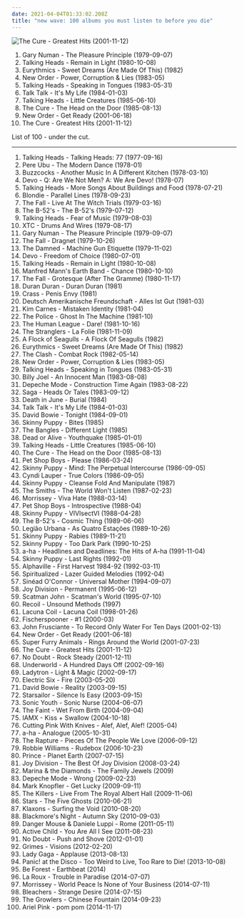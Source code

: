 ```yaml
---
date: 2021-04-04T01:33:02.208Z
title: "new wave: 100 albums you must listen to before you die"
---
```

![The Cure - Greatest Hits (2001-11-12)](http://coverartarchive.org/release/7ec269cf-7871-4ef3-86c7-867334d761ba/22848882016-500.jpg "The Cure - Greatest Hits (2001-11-12)")
<ol class="albums">
<li data-cover="https://via.placeholder.com/450" data-tags="new wave" role="button">Gary Numan - The Pleasure Principle (1979-09-07)</li>
<li data-cover="https://via.placeholder.com/450" data-tags="new wave" role="button">Talking Heads - Remain in Light (1980-10-08)</li>
<li data-cover="https://via.placeholder.com/450" data-tags="new wave, 80s" role="button">Eurythmics - Sweet Dreams (Are Made Of This) (1982)</li>
<li data-cover="https://via.placeholder.com/450" data-tags="new wave, post-punk" role="button">New Order - Power, Corruption & Lies (1983-05)</li>
<li data-cover="http://coverartarchive.org/release/1da98992-f955-4de8-9efc-ac4d9a9cf047/5565481684-500.jpg" data-tags="new wave, 80s" role="button">Talking Heads - Speaking in Tongues (1983-05-31)</li>
<li data-cover="https://img.discogs.com/LM8XDDJAl7zeJ_xrgMM4Kt7uMU8=/fit-in/372x595/filters:strip_icc():format(jpeg):mode_rgb():quality(90)/discogs-images/R-972448-1215538670.jpeg.jpg" data-tags="new wave" role="button">Talk Talk - It's My Life (1984-01-03)</li>
<li data-cover="http://coverartarchive.org/release/205952c4-e54f-35a5-a299-5d16e600b23f/10919499939-500.jpg" data-tags="new wave, 80s" role="button">Talking Heads - Little Creatures (1985-06-10)</li>
<li data-cover="http://coverartarchive.org/release/bc1bf979-4889-3d5e-8edd-bf1bcffa80c3/23483858382-500.jpg" data-tags="new wave, 80s" role="button">The Cure - The Head on the Door (1985-08-13)</li>
<li data-cover="http://coverartarchive.org/release/ab9c5e53-5e3d-30b6-9ef3-c8c508aa2718/26802894043-500.jpg" data-tags="new wave" role="button">New Order - Get Ready (2001-06-18)</li>
<li data-cover="http://coverartarchive.org/release/7ec269cf-7871-4ef3-86c7-867334d761ba/22848882016-500.jpg" data-tags="new wave, alternative, 80s" role="button">The Cure - Greatest Hits (2001-11-12)</li>
</ol>
List of 100 - under the cut.
<!-- more -->

_________________

<ol class="albums">
<li data-cover="https://via.placeholder.com/450" data-tags="new wave" role="button">
Talking Heads - Talking Heads: 77 (1977-09-16)
</li>
<li data-cover="https://via.placeholder.com/450" data-tags="post-punk" role="button">
Pere Ubu - The Modern Dance (1978-01)
</li>
<li data-cover="https://img.discogs.com/aSP0Wuwgh7tFZfHmUohPzAnhXds=/fit-in/600x600/filters:strip_icc():format(jpeg):mode_rgb():quality(90)/discogs-images/R-2364244-1331368127.jpeg.jpg" data-tags="punk rock, punk" role="button">
Buzzcocks - Another Music In A Different Kitchen (1978-03-10)
</li>
<li data-cover="https://via.placeholder.com/450" data-tags="new wave, post-punk" role="button">
Devo - Q: Are We Not Men? A: We Are Devo! (1978-07)
</li>
<li data-cover="https://via.placeholder.com/450" data-tags="new wave" role="button">
Talking Heads - More Songs About Buildings and Food (1978-07-21)
</li>
<li data-cover="https://via.placeholder.com/450" data-tags="new wave, 70s" role="button">
Blondie - Parallel Lines (1978-09-23)
</li>
<li data-cover="http://coverartarchive.org/release/df74dc1a-ab92-4ba7-b68b-4ffff9a41a3a/25531463168-500.jpg" data-tags="post-punk" role="button">
The Fall - Live At The Witch Trials (1979-03-16)
</li>
<li data-cover="http://coverartarchive.org/release/b154790a-643e-4780-9b8f-c5a5639dd392/5527662505-500.jpg" data-tags="new wave" role="button">
The B-52's - The B-52's (1979-07-12)
</li>
<li data-cover="http://coverartarchive.org/release/621b308e-ef79-4c7a-aa87-1f47885a709b/9312152547-500.jpg" data-tags="new wave" role="button">
Talking Heads - Fear of Music (1979-08-03)
</li>
<li data-cover="https://via.placeholder.com/450" data-tags="new wave" role="button">
XTC - Drums And Wires (1979-08-17)
</li>
<li data-cover="https://via.placeholder.com/450" data-tags="new wave" role="button">
Gary Numan - The Pleasure Principle (1979-09-07)
</li>
<li data-cover="https://via.placeholder.com/450" data-tags="post-punk" role="button">
The Fall - Dragnet (1979-10-26)
</li>
<li data-cover="http://coverartarchive.org/release/2f803106-a53a-49f4-8b9c-991a38a1b3b8/11574025842-500.jpg" data-tags="punk" role="button">
The Damned - Machine Gun Etiquette (1979-11-02)
</li>
<li data-cover="https://via.placeholder.com/450" data-tags="new wave" role="button">
Devo - Freedom of Choice (1980-07-01)
</li>
<li data-cover="https://via.placeholder.com/450" data-tags="new wave" role="button">
Talking Heads - Remain in Light (1980-10-08)
</li>
<li data-cover="http://coverartarchive.org/release/518878f9-b54c-4e57-8e38-21a57896bf1c/13469499800-500.jpg" data-tags="classic rock, rock, progressive rock, symphonic rock, art rock, symphonic prog, prog, epic, atmospheric, progressive" role="button">
Manfred Mann's Earth Band - Chance (1980-10-10)
</li>
<li data-cover="http://coverartarchive.org/release/6f46ceb6-0930-3703-8fdf-60e0901c5fbc/11887309523-500.jpg" data-tags="post-punk" role="button">
The Fall - Grotesque (After The Gramme) (1980-11-17)
</li>
<li data-cover="https://img.discogs.com/cfc9e7fd50d7c9c08931869b95f6849a01d0635d/images/spacer.gif" data-tags="80s, new wave" role="button">
Duran Duran - Duran Duran (1981)
</li>
<li data-cover="https://img.discogs.com/ews4qdUYNMpZgIl3E0DKM6BRrmw=/fit-in/600x586/filters:strip_icc():format(jpeg):mode_rgb():quality(90)/discogs-images/R-429502-1599835544-9848.jpeg.jpg" data-tags="punk, anarcho-punk" role="button">
Crass - Penis Envy (1981)
</li>
<li data-cover="http://coverartarchive.org/release/cc22ec44-bd0f-341e-8366-bd852f2284b1/15833399379-500.jpg" data-tags="electronic, industrial, ebm, neue deutsche welle" role="button">
Deutsch Amerikanische Freundschaft - Alles Ist Gut (1981-03)
</li>
<li data-cover="http://coverartarchive.org/release/2e3ad57d-da42-489f-8032-8b4b2b63478b/24154851314-500.jpg" data-tags="80s" role="button">
Kim Carnes - Mistaken Identity (1981-04)
</li>
<li data-cover="https://img.discogs.com/BSLnBM2pwarweoXA5SaJClxtEQ8=/fit-in/600x595/filters:strip_icc():format(jpeg):mode_rgb():quality(90)/discogs-images/R-4827683-1376752631-3220.jpeg.jpg" data-tags="new wave" role="button">
The Police - Ghost In The Machine (1981-10)
</li>
<li data-cover="http://coverartarchive.org/release/32dbc785-9a03-4603-9a77-930332a4334c/8018255801-500.jpg" data-tags="new wave, 80s" role="button">
The Human League - Dare! (1981-10-16)
</li>
<li data-cover="http://coverartarchive.org/release/c6911b3b-135f-4b7b-a2cc-b90ea1e11ac9/3514546977-500.jpg" data-tags="new wave" role="button">
The Stranglers - La Folie (1981-11-09)
</li>
<li data-cover="http://coverartarchive.org/release/79bbe18b-183d-3b96-9237-e24ef540b7d6/4557133682-500.jpg" data-tags="new wave, 80s" role="button">
A Flock of Seagulls - A Flock Of Seagulls (1982)
</li>
<li data-cover="https://via.placeholder.com/450" data-tags="new wave, 80s" role="button">
Eurythmics - Sweet Dreams (Are Made Of This) (1982)
</li>
<li data-cover="http://coverartarchive.org/release/912e77ed-015a-33cc-b6c0-fed80d9de0b7/13029912226-500.jpg" data-tags="punk" role="button">
The Clash - Combat Rock (1982-05-14)
</li>
<li data-cover="https://via.placeholder.com/450" data-tags="new wave, post-punk" role="button">
New Order - Power, Corruption & Lies (1983-05)
</li>
<li data-cover="http://coverartarchive.org/release/1da98992-f955-4de8-9efc-ac4d9a9cf047/5565481684-500.jpg" data-tags="new wave, 80s" role="button">
Talking Heads - Speaking in Tongues (1983-05-31)
</li>
<li data-cover="http://coverartarchive.org/release/bc1be554-7601-3b7e-9cdf-ca98e8e98d0d/9466376999-500.jpg" data-tags="80s, pop, classic rock" role="button">
Billy Joel - An Innocent Man (1983-08-08)
</li>
<li data-cover="http://coverartarchive.org/release/a24d7484-2e2f-3737-a897-657df6268363/7525226429-500.jpg" data-tags="new wave, synthpop" role="button">
Depeche Mode - Construction Time Again (1983-08-22)
</li>
<li data-cover="https://via.placeholder.com/450" data-tags="progressive rock, rock, classic rock, prog, symphonic rock" role="button">
Saga - Heads Or Tales (1983-09-12)
</li>
<li data-cover="http://coverartarchive.org/release/aec2ebb1-445a-3ba6-8d60-40bf8a87adba/16084093467-500.jpg" data-tags="post-punk" role="button">
Death in June - Burial (1984)
</li>
<li data-cover="https://img.discogs.com/LM8XDDJAl7zeJ_xrgMM4Kt7uMU8=/fit-in/372x595/filters:strip_icc():format(jpeg):mode_rgb():quality(90)/discogs-images/R-972448-1215538670.jpeg.jpg" data-tags="new wave" role="button">
Talk Talk - It's My Life (1984-01-03)
</li>
<li data-cover="https://via.placeholder.com/450" data-tags="80s" role="button">
David Bowie - Tonight (1984-09-01)
</li>
<li data-cover="https://via.placeholder.com/450" data-tags="industrial" role="button">
Skinny Puppy - Bites (1985)
</li>
<li data-cover="http://coverartarchive.org/release/f959ed4c-4e26-4b0e-ad1f-54988e789afc/17950658616-500.jpg" data-tags="80s, pop" role="button">
The Bangles - Different Light (1985)
</li>
<li data-cover="http://coverartarchive.org/release/169a1e71-09a1-49d5-b9c2-937b8fd9c855/6183399859-500.jpg" data-tags="80s, new wave, synthpop" role="button">
Dead or Alive - Youthquake (1985-01-01)
</li>
<li data-cover="http://coverartarchive.org/release/205952c4-e54f-35a5-a299-5d16e600b23f/10919499939-500.jpg" data-tags="new wave, 80s" role="button">
Talking Heads - Little Creatures (1985-06-10)
</li>
<li data-cover="http://coverartarchive.org/release/bc1bf979-4889-3d5e-8edd-bf1bcffa80c3/23483858382-500.jpg" data-tags="new wave, 80s" role="button">
The Cure - The Head on the Door (1985-08-13)
</li>
<li data-cover="https://img.discogs.com/lSQ2Dm03zcPucXA80L3T8rY_-ic=/fit-in/500x500/filters:strip_icc():format(jpeg):mode_rgb():quality(90)/discogs-images/R-1000845-1182632136.jpeg.jpg" data-tags="80s, synthpop" role="button">
Pet Shop Boys - Please (1986-03-24)
</li>
<li data-cover="https://via.placeholder.com/450" data-tags="industrial" role="button">
Skinny Puppy - Mind: The Perpetual Intercourse (1986-09-05)
</li>
<li data-cover="https://img.discogs.com/oJ90sKy7bY1ZL5V1mzKRvXLubLw=/fit-in/600x598/filters:strip_icc():format(jpeg):mode_rgb():quality(90)/discogs-images/R-5801143-1505204498-8514.jpeg.jpg" data-tags="80s" role="button">
Cyndi Lauper - True Colors (1986-09-05)
</li>
<li data-cover="https://via.placeholder.com/450" data-tags="industrial" role="button">
Skinny Puppy - Cleanse Fold And Manipulate (1987)
</li>
<li data-cover="http://coverartarchive.org/release/9feb63e8-ffc5-47cc-b0f4-dace3d9e75d4/920100536-500.jpg" data-tags="80s" role="button">
The Smiths - The World Won't Listen (1987-02-23)
</li>
<li data-cover="https://img.discogs.com/GCA2x6MG0TfP_Dot0OCgWBmro1Q=/fit-in/600x225/filters:strip_icc():format(jpeg):mode_rgb():quality(90)/discogs-images/R-756678-1436111517-3414.jpeg.jpg" data-tags="80s" role="button">
Morrissey - Viva Hate (1988-03-14)
</li>
<li data-cover="https://via.placeholder.com/450" data-tags="pop, 80s, synthpop" role="button">
Pet Shop Boys - Introspective (1988-04)
</li>
<li data-cover="https://via.placeholder.com/450" data-tags="industrial" role="button">
Skinny Puppy - VIVIsectVI (1988-04-28)
</li>
<li data-cover="https://via.placeholder.com/450" data-tags="new wave" role="button">
The B-52's - Cosmic Thing (1989-06-06)
</li>
<li data-cover="http://coverartarchive.org/release/96738581-b059-48ca-ab60-7d6a71c4ffcc/17671355589-500.jpg" data-tags="rock, brazilian rock" role="button">
Legião Urbana - As Quatro Estações (1989-10-26)
</li>
<li data-cover="http://coverartarchive.org/release/c496000c-68db-413a-aeb6-5829adec8ae1/4111997953-500.jpg" data-tags="industrial" role="button">
Skinny Puppy - Rabies (1989-11-21)
</li>
<li data-cover="https://via.placeholder.com/450" data-tags="industrial" role="button">
Skinny Puppy - Too Dark Park (1990-10-25)
</li>
<li data-cover="http://coverartarchive.org/release/e5083e7d-5a9c-37ea-9779-7bc34ac18fb5/22275727369-500.jpg" data-tags="pop, 80s" role="button">
a-ha - Headlines and Deadlines: The Hits of A-ha (1991-11-04)
</li>
<li data-cover="http://coverartarchive.org/release/78491919-c124-486b-a705-d3ab323251a5/28315812844-500.jpg" data-tags="industrial" role="button">
Skinny Puppy - Last Rights (1992-01)
</li>
<li data-cover="https://img.discogs.com/Z-qLmYF2HX0loUjDQE8HLpW-eas=/fit-in/600x604/filters:strip_icc():format(jpeg):mode_rgb():quality(90)/discogs-images/R-105652-1460366131-7364.jpeg.jpg" data-tags="80s" role="button">
Alphaville - First Harvest 1984-92 (1992-03-11)
</li>
<li data-cover="http://coverartarchive.org/release/21d0c2f7-cf7d-4c99-80ec-4a13cf098f58/27225076889-500.jpg" data-tags="indie, electronic, rock, 90s" role="button">
Spiritualized - Lazer Guided Melodies (1992-04)
</li>
<li data-cover="http://coverartarchive.org/release/ab3c0b3e-efa1-4915-9d61-8c1af0abbc03/3837787300-500.jpg" data-tags="female vocalists" role="button">
Sinéad O'Connor - Universal Mother (1994-09-07)
</li>
<li data-cover="http://coverartarchive.org/release/d7c9e8c6-b057-4f48-b04e-c460ec924eff/11920495341-500.jpg" data-tags="post-punk" role="button">
Joy Division - Permanent (1995-06-12)
</li>
<li data-cover="http://coverartarchive.org/release/191efea3-5ed8-4faf-8f79-bdac547ebaa1/11144299719-500.jpg" data-tags="eurodance" role="button">
Scatman John - Scatman's World (1995-07-10)
</li>
<li data-cover="https://img.discogs.com/ZQkFoHZ_Mub8IYOF_c7O770P40g=/fit-in/450x450/filters:strip_icc():format(jpeg):mode_rgb():quality(90)/discogs-images/R-645215-1142711425.jpeg.jpg" data-tags="electronic" role="button">
Recoil - Unsound Methods (1997)
</li>
<li data-cover="http://coverartarchive.org/release/70578657-4756-4024-8836-5a1b34cb83a7/16305003945-500.jpg" data-tags="gothic metal" role="button">
Lacuna Coil - Lacuna Coil (1998-01-26)
</li>
<li data-cover="https://img.discogs.com/U85awjBc3AKoRJmIGS9WaKbCAzI=/fit-in/350x364/filters:strip_icc():format(jpeg):mode_rgb():quality(90)/discogs-images/R-498273-1396834503-2030.jpeg.jpg" data-tags="electronic, electro, electroclash" role="button">
Fischerspooner - #1 (2000-03)
</li>
<li data-cover="http://coverartarchive.org/release/d5f20f95-7347-4479-97e4-57046bc24d00/20385600250-500.jpg" data-tags="alternative, rock" role="button">
John Frusciante - To Record Only Water For Ten Days (2001-02-13)
</li>
<li data-cover="http://coverartarchive.org/release/ab9c5e53-5e3d-30b6-9ef3-c8c508aa2718/26802894043-500.jpg" data-tags="new wave" role="button">
New Order - Get Ready (2001-06-18)
</li>
<li data-cover="https://img.discogs.com/FgIY-PGark-FZaZvBrIiD60fEcY=/fit-in/325x515/filters:strip_icc():format(jpeg):mode_rgb():quality(90)/discogs-images/R-9022524-1529448457-2508.jpeg.jpg" data-tags="00s, welsh, indie" role="button">
Super Furry Animals - Rings Around the World (2001-07-23)
</li>
<li data-cover="http://coverartarchive.org/release/7ec269cf-7871-4ef3-86c7-867334d761ba/22848882016-500.jpg" data-tags="new wave, alternative, 80s" role="button">
The Cure - Greatest Hits (2001-11-12)
</li>
<li data-cover="http://coverartarchive.org/release/0de8efff-e99a-410e-9062-71fd6a63c3f1/8569046324-500.jpg" data-tags="rock, pop, ska" role="button">
No Doubt - Rock Steady (2001-12-11)
</li>
<li data-cover="http://coverartarchive.org/release/7c35ff51-e81a-4ccc-888f-9b27c5f558f0/1630166366-500.jpg" data-tags="electronic, techno" role="button">
Underworld - A Hundred Days Off (2002-09-16)
</li>
<li data-cover="http://coverartarchive.org/release/8d9e290e-1001-4616-9de2-67fa69bfc9cd/13761995776-500.jpg" data-tags="electro, electronic, electropop, electroclash" role="button">
Ladytron - Light & Magic (2002-09-17)
</li>
<li data-cover="https://img.discogs.com/eMQQeWN88L92aQyCEfAU2kIQNJk=/fit-in/528x534/filters:strip_icc():format(jpeg):mode_rgb():quality(90)/discogs-images/R-376779-1128950534.jpeg.jpg" data-tags="rock, indie, disco rock" role="button">
Electric Six - Fire (2003-05-20)
</li>
<li data-cover="http://coverartarchive.org/release/aa30a840-395e-3116-bd05-82414e33746c/15497033186-500.jpg" data-tags="2003, rock, alternative, 00s" role="button">
David Bowie - Reality (2003-09-15)
</li>
<li data-cover="https://img.discogs.com/-mn5m6C8PS1GcbLRs7crnsvmqq0=/fit-in/600x600/filters:strip_icc():format(jpeg):mode_rgb():quality(90)/discogs-images/R-7098914-1433699223-2052.jpeg.jpg" data-tags="britpop, indie rock" role="button">
Starsailor - Silence Is Easy (2003-09-15)
</li>
<li data-cover="http://coverartarchive.org/release/7d60edd1-f1d0-4c29-a2a3-f9ad2d3f2de7/4808033952-500.jpg" data-tags="alternative rock" role="button">
Sonic Youth - Sonic Nurse (2004-06-07)
</li>
<li data-cover="https://img.discogs.com/987NsiAX9j24z4m0p8rzVHyEEAk=/fit-in/400x398/filters:strip_icc():format(jpeg):mode_rgb():quality(90)/discogs-images/R-334652-1097616842.jpg.jpg" data-tags="indie" role="button">
The Faint - Wet From Birth (2004-09-04)
</li>
<li data-cover="https://img.discogs.com/4QMItOxNsznB4LOlbP9TeGenZ9E=/fit-in/600x598/filters:strip_icc():format(jpeg):mode_rgb():quality(90)/discogs-images/R-3132768-1317281677.jpeg.jpg" data-tags="electronic" role="button">
IAMX - Kiss + Swallow (2004-10-18)
</li>
<li data-cover="https://via.placeholder.com/450" data-tags="cybergrind, grindcore, experimental, nintendocore" role="button">
Cutting Pink With Knives - Alef, Alef, Alef! (2005-04)
</li>
<li data-cover="http://coverartarchive.org/release/d87a354a-b0eb-44cc-bc09-cc966eb86df2/20833625751-500.jpg" data-tags="pop" role="button">
a-ha - Analogue (2005-10-31)
</li>
<li data-cover="https://img.discogs.com/ABSMEYGeCSrd3XE8fZjrrR5829A=/fit-in/500x500/filters:strip_icc():format(jpeg):mode_rgb():quality(90)/discogs-images/R-880188-1168598883.jpeg.jpg" data-tags="dance-punk, indie, rock" role="button">
The Rapture - Pieces Of The People We Love (2006-09-12)
</li>
<li data-cover="http://coverartarchive.org/release/28a2bfa0-6cf7-4854-93f1-e5a06de9162d/5907595639-500.jpg" data-tags="pop" role="button">
Robbie Williams - Rudebox (2006-10-23)
</li>
<li data-cover="http://coverartarchive.org/release/94c410e3-d9ef-3127-b97d-17db41f3a9d2/10624545338-500.jpg" data-tags="funk" role="button">
Prince - Planet Earth (2007-07-15)
</li>
<li data-cover="http://coverartarchive.org/release/add9be65-7960-4fb7-beac-c4c34243b095/9370672975-500.jpg" data-tags="rock, new wave, post-punk" role="button">
Joy Division - The Best Of Joy Division (2008-03-24)
</li>
<li data-cover="https://img.discogs.com/ge0kkIxE2Idf9oNN3pxcA8rxiuw=/fit-in/600x600/filters:strip_icc():format(jpeg):mode_rgb():quality(90)/discogs-images/R-6539742-1421569801-4407.jpeg.jpg" data-tags="pop, indie pop" role="button">
Marina & the Diamonds - The Family Jewels (2009)
</li>
<li data-cover="http://coverartarchive.org/release/d33dacba-4b19-4478-a082-842be0b1800e/1916526125-500.jpg" data-tags="wrong, electronic" role="button">
Depeche Mode - Wrong (2009-02-23)
</li>
<li data-cover="http://coverartarchive.org/release/43075c98-16b9-4d92-bb33-44a3a84d58a6/19979198538-500.jpg" data-tags="blues rock, rock" role="button">
Mark Knopfler - Get Lucky (2009-09-11)
</li>
<li data-cover="http://coverartarchive.org/release/f1613cd8-8d2c-3889-b2be-2df24f6c3075/17029506813-500.jpg" data-tags="indie, alternative, live" role="button">
The Killers - Live From The Royal Albert Hall (2009-11-06)
</li>
<li data-cover="http://coverartarchive.org/release/50b1784e-fe17-4944-80af-604a7f27f892/22157262431-500.jpg" data-tags="indie pop" role="button">
Stars - The Five Ghosts (2010-06-21)
</li>
<li data-cover="https://img.discogs.com/ETH3FHLuyysOIt3UHKrVsVbluro=/fit-in/200x200/filters:strip_icc():format(jpeg):mode_rgb():quality(90)/discogs-images/R-2461659-1285365333.jpeg.jpg" data-tags="indie rock, nu-rave, alternative rock" role="button">
Klaxons - Surfing the Void (2010-08-20)
</li>
<li data-cover="https://via.placeholder.com/450" data-tags="medieval, an danzza, folk, blackmore's night" role="button">
Blackmore's Night - Autumn Sky (2010-09-03)
</li>
<li data-cover="http://coverartarchive.org/release/8edf7d27-a94d-425a-9ce7-9b497b61e8e7/1210446198-500.jpg" data-tags="western" role="button">
Danger Mouse & Daniele Luppi - Rome (2011-05-11)
</li>
<li data-cover="http://coverartarchive.org/release/560d4328-550c-40af-a2fc-f2a2b10328b4/2215573326-500.jpg" data-tags="ambient, dream pop" role="button">
Active Child - You Are All I See (2011-08-23)
</li>
<li data-cover="https://img.discogs.com/yTE95Iyji3idxlRz5HoDfUyskHQ=/fit-in/600x529/filters:strip_icc():format(jpeg):mode_rgb():quality(90)/discogs-images/R-3902469-1582178853-6309.jpeg.jpg" data-tags="2012" role="button">
No Doubt - Push and Shove (2012-01-01)
</li>
<li data-cover="http://coverartarchive.org/release/e2541a4f-c91e-412e-837b-ce63cc8ea960/5391811873-500.jpg" data-tags="dream pop" role="button">
Grimes - Visions (2012-02-20)
</li>
<li data-cover="http://coverartarchive.org/release/c15c3529-0e8e-4cca-a478-1ee3c29bff15/4882899899-500.jpg" data-tags="pop" role="button">
Lady Gaga - Applause (2013-08-13)
</li>
<li data-cover="https://via.placeholder.com/450" data-tags="alternative" role="button">
Panic! at the Disco - Too Weird to Live, Too Rare to Die! (2013-10-08)
</li>
<li data-cover="http://coverartarchive.org/release/438ce714-5357-4d4e-9a80-bdf72a3cb077/6764114462-500.jpg" data-tags="post-punk, dream pop" role="button">
Be Forest - Earthbeat (2014)
</li>
<li data-cover="http://coverartarchive.org/release/6540f0f1-6ee7-4bc7-808a-0b38398b9f64/7842080226-500.jpg" data-tags="synthpop" role="button">
La Roux - Trouble in Paradise (2014-07-07)
</li>
<li data-cover="http://coverartarchive.org/release/e6bbc7f9-bdd4-415f-8f18-62c308a9ae01/7906383331-500.jpg" data-tags="rock" role="button">
Morrissey - World Peace Is None of Your Business (2014-07-11)
</li>
<li data-cover="http://coverartarchive.org/release/c2418376-2c16-416d-84a6-bd045f0464dd/7515767685-500.jpg" data-tags="indie pop, 2010s, rca records" role="button">
Bleachers - Strange Desire (2014-07-15)
</li>
<li data-cover="http://coverartarchive.org/release/45d4f4d5-817c-42ee-97eb-21ad938ec748/8892089640-500.jpg" data-tags="lo-fi, new wave, garage rock, psychedelic rock, trippy, surf rock, surf music, lo-fi rock, indie rick, beach goth" role="button">
The Growlers - Chinese Fountain (2014-09-23)
</li>
<li data-cover="http://coverartarchive.org/release/08b57c0b-8558-4253-98e4-8728adc26e1d/8666562689-500.jpg" data-tags="hypnagogic pop, experimental, psychedelic" role="button">
Ariel Pink - pom pom (2014-11-17)
</li>
</ol>